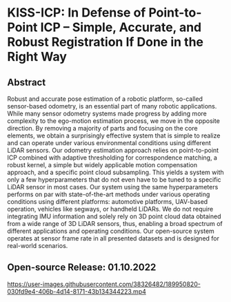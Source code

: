 # KISS-ICP: In Defense of Point-to-Point ICP – Simple, Accurate, and Robust Registration If Done in the Right Way

## Abstract
Robust and accurate pose estimation of a robotic platform, so-called sensor-based odometry, is an essential part of many robotic applications. While many sensor odometry systems made progress by adding more complexity to the ego-motion estimation process, we move in the opposite direction. By removing a majority of parts and focusing on the core elements, we obtain a surprisingly effective system that is simple to realize and can operate under various environmental conditions using different LiDAR sensors. Our odometry estimation approach relies on point-to-point ICP combined with adaptive thresholding for correspondence matching, a robust kernel, a simple but widely applicable motion compensation approach, and a specific point cloud subsampling. This yields a system with only a few hyperparameters that do not even have to be tuned to a specific LiDAR sensor in most cases. Our system using the same hyperparameters performs on par with state-of-the-art methods under various operating conditions using different platforms: automotive platforms, UAV-based
operation, vehicles like segways, or handheld LiDARs. We do not require integrating IMU information and solely rely on 3D point cloud data obtained from a wide range of 3D LiDAR sensors, thus, enabling a broad spectrum of different applications and operating conditions. Our open-source system
operates at sensor frame rate in all presented datasets and is designed for real-world scenarios.

## Open-source Release: 01.10.2022
 
https://user-images.githubusercontent.com/38326482/189950820-030fd9e4-406b-4d14-8171-43b134344223.mp4

